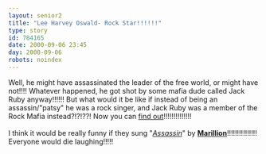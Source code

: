```yaml
---
layout: senior2
title: "Lee Harvey Oswald- Rock Star!!!!!!"
type: story
id: 784165
date: 2000-09-06 23:45
day: 2000-09-06
robots: noindex
---
```

Well, he might have assassinated the leader of the free world, or might have not!!!! Whatever happened, he got shot by some mafia dude called Jack Ruby anyway!!!!!! But what would it be like if instead of being an assassin/"patsy" he was a rock singer, and Jack Ruby was a member of the Rock Mafia instead?!?!??! Now you can <a href="http://www.tw-zone.com/cosmo/photoshop/oswald.html">find out</a>!!!!!!!!!!!!!! <br/> <br/>I think it would be really funny if they sung "<i><a href="http://www.marillion.com/ears/assassin.ram">Assassin</a></i>" by <b><a href="http://www.marillion.com/">Marillion</a></b>!!!!!!!!!!!!!!! Everyone would die laughing!!!!!
